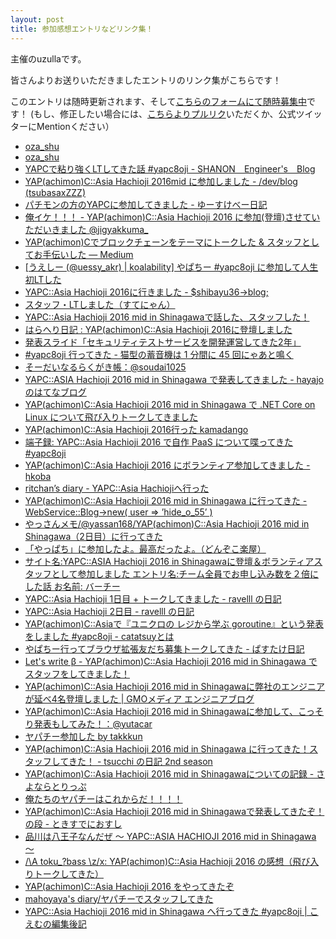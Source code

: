 ```yaml
---
layout: post
title: 参加感想エントリなどリンク集！
---
```


主催のuzullaです。

皆さんよりお送りいただきましたエントリのリンク集がこちらです！

このエントリは随時更新されます、そして[こちらのフォームにて随時募集中](https://docs.google.com/forms/d/1u85WOnWuNWvB8tzdx7Enjtsygp8EHuMUX5toWDbi2_I/viewform)です！
(もし、修正したい場合には、[こちらよりプルリク](https://github.com/hachiojipm/yapcasia-8oji-2016mid/blob/gh-pages/_posts/2016-07-05-blog-entries.md)いただくか、公式ツイッターにMentionください）


- [oza_shu](http://ozashu.hatenablog.com/entry/2016/07/03/033650)
- [oza_shu](http://ozashu.hatenablog.com/entry/2016/07/04/001127)
- [YAPCで粘り強くLTしてきた話 #yapc8oji - SHANON　Engineer's　Blog](http://shanon-tech.blogspot.jp/2016/07/yapclt-yapc8oji.html)
- [YAP(achimon)C::Asia Hachioji 2016mid に参加しました - /dev/blog (tsubasaxZZZ)](http://blog.nomupro.com/entry/2016/07/03/175712)
- [パチモンの方のYAPCに参加してきました - ゆーすけべー日記](http://blog.yusuke.be/entry/2016/07/04/074850)
- [俺イケ！！！ - YAP(achimon)C::Asia Hachioji 2016 に参加(登壇)させていただいきました @jigyakkuma_](http://blog.jigyakkuma.org/2016/07/02/yapcasia8oji/)
- [YAP(achimon)Cでブロックチェーンをテーマにトークした & スタッフとしてお手伝いした — Medium](https://medium.com/@timakin/yap-achimon-c%E3%81%A7%E3%83%96%E3%83%AD%E3%83%83%E3%82%AF%E3%83%81%E3%82%A7%E3%83%BC%E3%83%B3%E3%82%92%E3%83%86%E3%83%BC%E3%83%9E%E3%81%AB%E3%83%88%E3%83%BC%E3%82%AF%E3%81%97%E3%81%9F-%E3%82%B9%E3%82%BF%E3%83%83%E3%83%95%E3%81%A8%E3%81%97%E3%81%A6%E3%81%8A%E6%89%8B%E4%BC%9D%E3%81%84%E3%81%97%E3%81%9F-63f9f9d1810f?source=linkShare-85fe747efada-1467592845)
- [\[うえしー (@uessy_akr) \| koalability\] やぱちー #yapc8oji に参加して人生初LTした](http://koalability.com/article/150)
- [YAPC::Asia Hachioji 2016に行きました - $shibayu36->blog;](http://blog.shibayu36.org/entry/2016/07/03/204519)
- [スタッフ・LTしました（すてにゃん）](http://stefafafan.hatenablog.com/entry/2016/07/03/214803)
- [YAPC::Asia Hachioji 2016 mid in Shinagawaで話した、スタッフした！](http://kikumoto.hatenablog.com/entry/2016/07/04/110527)
- [はらへり日記 : YAP(achimon)C::Asia Hachioji 2016に登壇しました](http://sota1235.hatenablog.com/entry/2016/07/03/111909)
- [発表スライド「セキュリティテストサービスを開発運営してきた2年」](http://www.slideshare.net/ichikaway/yapc8oji-2)
- [#yapc8oji 行ってきた - 猫型の蓄音機は 1 分間に 45 回にゃあと鳴く](http://nekogata.hatenablog.com/entry/2016/07/04/154556)
- [そーだいなるらくがき帳：@soudai1025](http://soudai1025.blogspot.jp/2016/07/blog-post.html)
- [YAPC::ASIA Hachioji 2016 mid in Shinagawa で発表してきました - hayajoのはてなブログ](http://hayajo.hatenablog.com/entry/2016/07/04/191541)
- [YAP(achimon)C::Asia Hachioji 2016 mid in Shinagawa で .NET Core on Linux について飛び入りトークしてきました](http://tech.tanaka733.net/entry/yapc-2016)
- [YAP(achimon)C::Asia Hachioji 2016行った kamadango](http://blog.kamadango.com/entry/2016/07/04/220930)
- [端子録: YAPC::Asia Hachioji 2016 で自作 PaaS について喋ってきた #yapc8oji](http://dtan4.hatenablog.com/entry/2016/07/04/230947)
- [YAP(achimon)C::Asia Hachioji 2016 にボランティア参加してきました - hkoba](http://hkoba.hatenablog.com/entry/2016/07/05/000121)
- [ritchan’s diary - YAPC::Asia Hachiojiへ行った](http://ritchan.hatenablog.com/entry/2016/07/05/005911)
- [YAP(achimon)C::Asia Hachioji 2016 mid in Shinagawa に行ってきた - WebService::Blog->new( user => ’hide_o_55’ )](http://d.hatena.ne.jp/hide_o_55/20160705/1467655448)
- [やっさんメモ/@yassan168/YAP(achimon)C::Asia Hachioji 2016 mid in Shinagawa（2日目）に行ってきた](http://yassan.hatenablog.jp/entries/2016/07/05)
- [「やっぱち」に参加したよ。最高だったよ。（どんぞこ楽屋）](http://www.donzoko.net/cgi-bin/tdiary/20160705.html)
- [サイト名:YAPC::ASIA Hachioji 2016 in Shinagawaに登壇＆ボランティアスタッフとして参加しました エントリ名:チーム全員でお申し込み数を２倍にした話 お名前: バーチー](http://blog.hypermkt.jp/yapcasia-hachioji-2016-in-shinagawa/)
- [YAPC::Asia Hachioji 1日目 + トークしてきました - ravelll の日記](http://ravelll.hatenadiary.jp/entry/2016/07/03/145021)
- [YAPC::Asia Hachioji 2日目 - ravelll の日記](http://ravelll.hatenadiary.jp/entry/2016/07/04/233604)
- [YAP(achimon)C::Asiaで『ユニクロの レジから学ぶ goroutine』という発表をしました #yapc8oji - catatsuyとは](http://catatsuy.hateblo.jp/entry/2016/07/04/212532)
- [やぱちー行ってブラウザ拡張友だち募集トークしてきた - ぱすたけ日記](http://pastak-diary.hatenadiary.com/entry/2016/07/05/130800)
- [Let's write β - YAP(achimon)C::Asia Hachioji 2016 mid in Shinagawa でスタッフをしてきました！](http://poketo7878-dev.hatenablog.com/entry/2016/07/05/145503)
- [YAP(achimon)C::Asia Hachioji 2016 mid in Shinagawaに弊社のエンジニアが延べ4名登壇しました \| GMOメディア エンジニアブログ](http://tech.gmo-media.jp/post/146882443294/yapc-2016)
- [YAP(achimon)C::Asia Hachioji 2016 mid in Shinagawaに参加して、こっそり発表もしてみた！：@yutacar](http://yutacar.net/post/146928129989/yapachimoncasia-hachioji-2016-mid-in)
- [ヤパチー参加した by takkkun](http://takkkun.hatenablog.com/entry/2016/07/05/YAP%28achimon%29C%3A%3AAsia_Hachioji_2016_mid_in_Shinagawa%E3%81%AB%E8%A1%8C%E3%81%A3%E3%81%A6%E3%81%8D%E3%81%9F)
- [YAP(achimon)C::Asia Hachioji 2016 mid in Shinagawa に行ってきた！スタッフしてきた！ - tsucchi の日記 2nd season](http://tsucchi.github.io/perl/2016/07/06/yapc8oji)
- [YAP(achimon)C::Asia Hachioji 2016 mid in Shinagawaについての記録 - さよならとりっぷ](http://b-kaxa.hateblo.jp/entry/2016/07/07/002730)
- [俺たちのヤパチーはこれからだ！！！！](http://damenaragyouza.hatenablog.jp/entry/2016/07/07/152543)
- [YAP(achimon)C::Asia Hachioji 2016 mid in Shinagawaで発表してきたぞ！の段 - ときすでにおすし](http://osushi.me/entries/1)
- [品川は八王子なんだぜ 〜 YAPC::ASIA HACHIOJI 2016 mid in Shinagawa 〜](https://note.mu/kkotaro0111/n/ncd5c03234e8d)
- [/\A toku_?bass \z/x: YAP(achimon)C::Asia Hachioji 2016 の感想（飛び入りトークしてきた）](http://blog.tokubass.net/2016/07/yapachimoncasia-hachioji-2016.html)
- [YAP(achimon)C::Asia Hachioji 2016 をやってきたぞ](http://motchang.hatenablog.com/entries/2016/07/04)
- [mahoyaya's diary/ヤパチーでスタッフしてきた](http://mahoyaya.hateblo.jp/entry/2016/07/11/003942)
- [YAPC::Asia Hachioji 2016 mid in Shinagawa へ行ってきた #yapc8oji | こえむの編集後記](https://www.koemu.com/blog/2016/07/27/yapcasia-hachioji-2016/)
